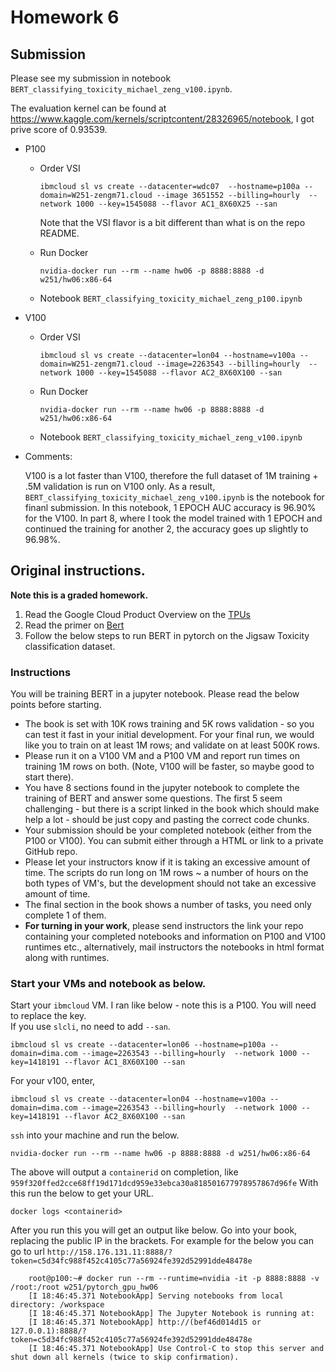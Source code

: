 # Homework 6

## Submission

Please see my submission in notebook `BERT_classifying_toxicity_michael_zeng_v100.ipynb`. 

The evaluation kernel can be found at https://www.kaggle.com/kernels/scriptcontent/28326965/notebook, I got prive score of 0.93539.

* P100
	- Order VSI
	
		`ibmcloud sl vs create --datacenter=wdc07  --hostname=p100a --domain=W251-zengm71.cloud --image 3651552 --billing=hourly  --network 1000 --key=1545088 --flavor AC1_8X60X25 --san`
	
		Note that the VSI flavor is a bit different than what is on the repo README.

	- Run Docker 

		`nvidia-docker run --rm --name hw06 -p 8888:8888 -d w251/hw06:x86-64`

	- Notebook
		`BERT_classifying_toxicity_michael_zeng_p100.ipynb`

* V100
	- Order VSI

		`ibmcloud sl vs create --datacenter=lon04 --hostname=v100a --domain=W251-zengm71.cloud --image=2263543 --billing=hourly  --network 1000 --key=1545088 --flavor AC2_8X60X100 --san`

	- Run Docker 

		`nvidia-docker run --rm --name hw06 -p 8888:8888 -d w251/hw06:x86-64`

	- Notebook
		`BERT_classifying_toxicity_michael_zeng_v100.ipynb`

* Comments:

	V100 is a lot faster than V100, therefore the full dataset of 1M training + .5M validation is run on V100 only. As a result, `BERT_classifying_toxicity_michael_zeng_v100.ipynb` is the notebook for finanl submission. In this notebook, 1 EPOCH AUC accuracy is 96.90% for the V100. In part 8, where I took the model trained with 1 EPOCH and continued the training for another 2, the accuracy goes up slightly to 96.98%. 
	
## Original instructions. 

**Note this is a graded homework.**
1. Read the Google Cloud Product Overview on the [TPUs](https://cloud.google.com/tpu/)  
2. Read the primer on [Bert](https://github.com/google-research/bert)  
3. Follow the below steps to run BERT in pytorch on the Jigsaw Toxicity classification dataset.  
  
### Instructions 
You will be training BERT in a jupyter notebook. Please read the below points before starting.    
* The book is set with 10K rows training and 5K rows validation - so you can test it fast in your initial development. For your final run, we would like you to train on at least 1M rows; and validate on at least 500K rows.  
* Please run it on a V100 VM and a P100 VM and report run times on training 1M rows on both. (Note, V100 will be faster, so maybe good to start there).   
* You have 8 sections found in the jupyter notebook to complete the training of BERT and answer some questions. The first 5 seem challenging - but there is a script linked in the book which should make help a lot - should be just copy and pasting the correct code chunks.   
* Your submission should be your completed notebook (either from the P100 or V100). You can submit either through a HTML or link to a private GitHub repo.   
* Please let your instructors know if it is taking an excessive amount of time. The scripts do run long on 1M rows ~ a number of hours on the both types of VM's, but the development should not take an excessive amount of time.  
* The final section in the book shows a number of tasks, you need only complete 1 of them.   
* **For turning in your work**, please send instructors the link your repo containing your completed notebooks and information on P100 and V100 runtimes etc., alternatively, mail instructors the notebooks in html format along with runtimes. 
  
  
### Start your VMs and notebook as below.  
    
Start your `ibmcloud` VM. I ran like below - note this is a P100. You will need to replace the key.   
If you use `slcli`, no need to add `--san`.  
```
ibmcloud sl vs create --datacenter=lon06 --hostname=p100a --domain=dima.com --image=2263543 --billing=hourly  --network 1000 --key=1418191 --flavor AC1_8X60X100 --san
```

For your v100, enter,
```
ibmcloud sl vs create --datacenter=lon04 --hostname=v100a --domain=dima.com --image=2263543 --billing=hourly  --network 1000 --key=1418191 --flavor AC2_8X60X100 --san
```

`ssh` into your machine and run the below. 
```
nvidia-docker run --rm --name hw06 -p 8888:8888 -d w251/hw06:x86-64
```
   
The above will output a `containerid` on completion, like `959f320ffed2cce68ff19d171dcd959e33ebca30a818501677978957867d96fe`
With this run the below to get your URL. 
```
docker logs <containerid>
```
  
After you run this you will get an output like below. Go into your book, replacing the public IP in the brackets. For example for the below you can go to url   `http://158.176.131.11:8888/?token=c5d34fc988f452c4105c77a56924fe392d52991dde48478e`
```
	root@p100:~# docker run --rm --runtime=nvidia -it -p 8888:8888 -v /root:/root w251/pytorch_gpu_hw06
	[I 18:46:45.371 NotebookApp] Serving notebooks from local directory: /workspace
	[I 18:46:45.371 NotebookApp] The Jupyter Notebook is running at:
	[I 18:46:45.371 NotebookApp] http://(bef46d014d15 or 127.0.0.1):8888/?token=c5d34fc988f452c4105c77a56924fe392d52991dde48478e
	[I 18:46:45.371 NotebookApp] Use Control-C to stop this server and shut down all kernels (twice to skip confirmation).

```
